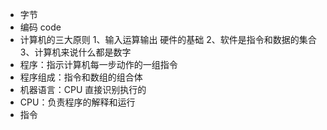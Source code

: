 - 字节
- 编码 code
- 计算机的三大原则 1、输入运算输出 硬件的基础 2、软件是指令和数据的集合 3、计算机来说什么都是数字
- 程序：指示计算机每一步动作的一组指令
- 程序组成：指令和数组的组合体
- 机器语言：CPU 直接识别执行的
- CPU：负责程序的解释和运行
- 指令
